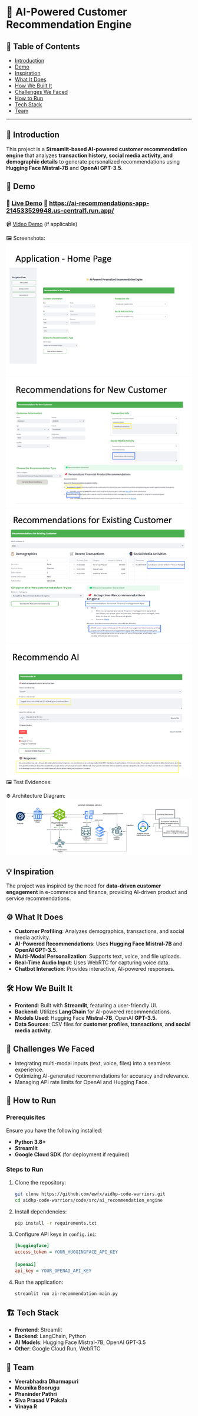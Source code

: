 # 🚀 AI-Powered Customer Recommendation Engine

## 📌 Table of Contents
- [Introduction](#introduction)
- [Demo](#demo)
- [Inspiration](#inspiration)
- [What It Does](#what-it-does)
- [How We Built It](#how-we-built-it)
- [Challenges We Faced](#challenges-we-faced)
- [How to Run](#how-to-run)
- [Tech Stack](#tech-stack)
- [Team](#team)

---

## 🎯 Introduction
This project is a **Streamlit-based AI-powered customer recommendation engine** that analyzes **transaction history, social media activity, and demographic details** to generate personalized recommendations using **Hugging Face Mistral-7B** and **OpenAI GPT-3.5**.

## 🎥 Demo
### 🔗 [Live Demo](#)  🎯  https://ai-recommendations-app-214533529948.us-central1.run.app/

📹 [Video Demo](#) (if applicable)  

🖼️ Screenshots:
![img.png](img.png)
![img_5.png](img_5.png)
![img_2.png](img_2.png)
![img_3.png](img_3.png)
🖼️ Test Evidences:

⚙️ Architecture Diagram:
![Architecture_AI_Recommendation.png](artifacts%2Farch%2FArchitecture_AI_Recommendation.png)


## 💡 Inspiration
The project was inspired by the need for **data-driven customer engagement** in e-commerce and finance, providing AI-driven product and service recommendations.

## ⚙️ What It Does
- **Customer Profiling**: Analyzes demographics, transactions, and social media activity.
- **AI-Powered Recommendations**: Uses **Hugging Face Mistral-7B** and **OpenAI GPT-3.5**.
- **Multi-Modal Personalization**: Supports text, voice, and file uploads.
- **Real-Time Audio Input**: Uses WebRTC for capturing voice data.
- **Chatbot Interaction**: Provides interactive, AI-powered responses.

## 🛠️ How We Built It
- **Frontend**: Built with **Streamlit**, featuring a user-friendly UI.
- **Backend**: Utilizes **LangChain** for AI-powered recommendations.
- **Models Used**: Hugging Face **Mistral-7B**, OpenAI **GPT-3.5**.
- **Data Sources**: CSV files for **customer profiles, transactions, and social media activity**.

## 🚧 Challenges We Faced
- Integrating multi-modal inputs (text, voice, files) into a seamless experience.
- Optimizing AI-generated recommendations for accuracy and relevance.
- Managing API rate limits for OpenAI and Hugging Face.

## 🏃 How to Run
### Prerequisites
Ensure you have the following installed:
- **Python 3.8+**
- **Streamlit**
- **Google Cloud SDK** (for deployment if required)

### Steps to Run
1. Clone the repository:
   ```sh
   git clone https://github.com/ewfx/aidhp-code-warriors.git
   cd aidhp-code-warriors/code/src/ai_recommendation_engine
   ```
2. Install dependencies:
   ```sh
   pip install -r requirements.txt
   ```
3. Configure API keys in `config.ini`:
   ```ini
   [huggingface]
   access_token = YOUR_HUGGINGFACE_API_KEY

   [openai]
   api_key = YOUR_OPENAI_API_KEY
   ```
4. Run the application:
   ```sh
   streamlit run ai-recommendation-main.py
   ```

## 🏗️ Tech Stack
- **Frontend**: Streamlit
- **Backend**: LangChain, Python
- **AI Models**: Hugging Face Mistral-7B, OpenAI GPT-3.5
- **Other**: Google Cloud Run, WebRTC

## 👥 Team
- **Veerabhadra Dharmapuri**
- **Mounika Boorugu**
- **Phaninder Pathri**
- **Siva Prasad V Pakala**
- **Vinaya R**